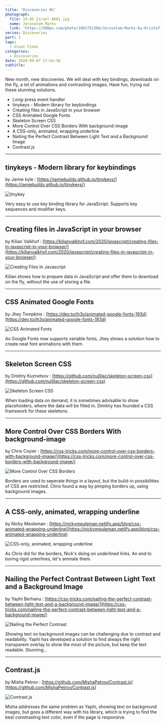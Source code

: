 ```yaml
---
title: 'Discoveries #2'
photograph:
  file: 19-05 Israel-0661.jpg
  name: Jerusalem Marks
  link: 'https://500px.com/photo/1001751386/Jerusalem-Marks-by-Kristof-Zerbe'
series: Discoveries
part: 2
tags:
  - Great Finds
categories:
  - Discoveries
date: 2020-09-07 17:54:50
subtitle:
---
```

New month, new discoveries. We will deal with key bindings, downloads on the fly, a lot of animations and contrasting images. Have fun, trying out these stunning solutions.

* Long-press event handler
* tinykeys - Modern library for keybindings
* Creating files in JavaScript in your browser
* CSS Animated Google Fonts
* Skeleton Screen CSS
* More Control Over CSS Borders With background-image
* A CSS-only, animated, wrapping underline
* Nailing the Perfect Contrast Between Light Text and a Background Image
* Contrast.js

<!-- more -->

---

## tinykeys - Modern library for keybindings
by Jamie kyle : [https://jamiebuilds.github.io/tinykeys/](https://jamiebuilds.github.io/tinykeys/)

![tinykey](Discoveries-2/tinkeys.png)

Very easy to use key binding library for JavaScript. Supports key sequences and modifier keys.

---

## Creating files in JavaScript in your browser
by Kilian Valkhof : [https://kilianvalkhof.com/2020/javascript/creating-files-in-javascript-in-your-browser/](https://kilianvalkhof.com/2020/javascript/creating-files-in-javascript-in-your-browser/)

![Creating Files In Javascript](Discoveries-2/creating-files-in-javascript.png)

Kilian shows how to prepare data in JavaScript and offer them to download on the fly, without the use of storing a file.

---

## CSS Animated Google Fonts
by Jhey Tompkins : [https://dev.to/jh3y/animated-google-fonts-193d](https://dev.to/jh3y/animated-google-fonts-193d)

![CSS Animated Fonts](Discoveries-2/css-animated-fonts.png)

As Google Fonts now supports variable fonts, Jhey shows a solution how to create neat font animations with them.

---

## Skeleton Screen CSS
by Dmitriy Kuznetsov : [https://github.com/nullilac/skeleton-screen-css](https://github.com/nullilac/skeleton-screen-css)

![Skeleton Screen CSS](Discoveries-2/skeleton-screen-css.png)

When loading data on demand, it is sometimes advisable to show placeholders, where the data will be filled in. Dimitriy has founded a CSS framework for these skeletons.

---

## More Control Over CSS Borders With background-image
by Chris Coyier : [https://css-tricks.com/more-control-over-css-borders-with-background-image/](https://css-tricks.com/more-control-over-css-borders-with-background-image/)

![More Control Over CSS Borders](Discoveries-2/more-control-over-css-borders.png)

Borders are used to seperate things in a layout, but the build-in possibilities of CSS are restricted. Chris found a way by pimping borders up, using background images.

---

## A CSS-only, animated, wrapping underline
by Nicky Meuleman : [https://nickymeuleman.netlify.app/blog/css-animated-wrapping-underline](https://nickymeuleman.netlify.app/blog/css-animated-wrapping-underline)

![CSS-only, animated, wrapping underline](Discoveries-2/css-only-animated-wrapping-underline.png)

As Chris did for the borders, Nick's doing on underlined links. An end to boring rigid unterlines, let's animate them.

---

## Nailing the Perfect Contrast Between Light Text and a Background Image
by Yaphi Berhanu : [https://css-tricks.com/nailing-the-perfect-contrast-between-light-text-and-a-background-image/](https://css-tricks.com/nailing-the-perfect-contrast-between-light-text-and-a-background-image/)

![Nailing the Perfect Contrast](Discoveries-2/nailing-the-perfect-contrast.png)

Showing text on background images can be challenging due to contrast and readability. Yaphi has developed a solution to find always the right transparent overlay to show the most of the picture, but keep the text readable. Stunning...

---

## Contrast.js
by Misha Petrov : [https://github.com/MishaPetrov/Contrast.js](https://github.com/MishaPetrov/Contrast.js)

![Contrast.js](Discoveries-2/contrast-js.png)

Misha addresses the same problem as Yaphi, showing text on background images, but goes a different way with his library, which is trying to find the best constrasting text color, even if the page is responsive.